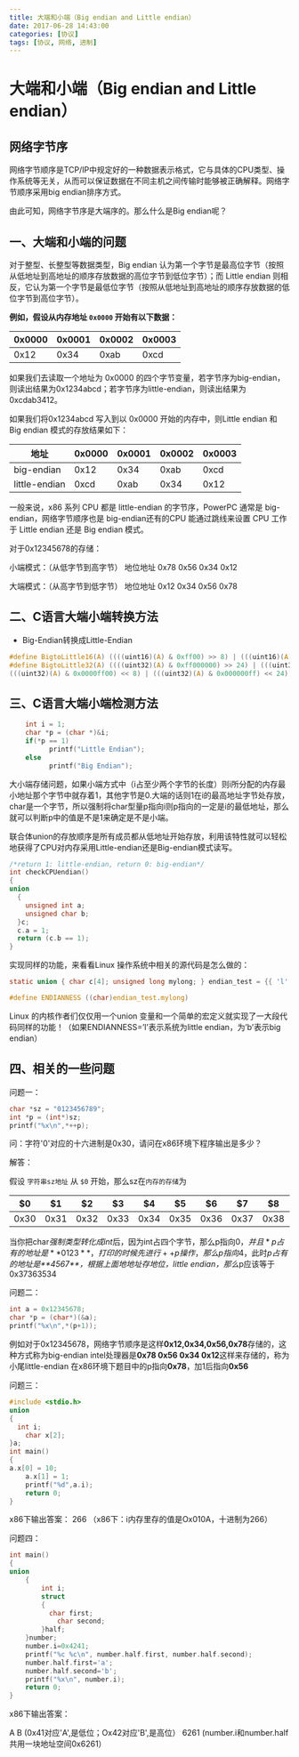 ```yaml
---
title: 大端和小端（Big endian and Little endian）
date: 2017-06-28 14:43:00
categories: [协议]
tags: [协议, 网络, 进制]
---
```


# 大端和小端（Big endian and Little endian）

## 网络字节序

网络字节顺序是TCP/IP中规定好的一种数据表示格式，它与具体的CPU类型、操作系统等无关，从而可以保证数据在不同主机之间传输时能够被正确解释。网络字节顺序采用big endian排序方式。

由此可知，网络字节序是大端序的。那么什么是Big endian呢？

## 一、大端和小端的问题

对于整型、长整型等数据类型，Big endian 认为第一个字节是最高位字节（按照从低地址到高地址的顺序存放数据的高位字节到低位字节）；而 Little endian 则相反，它认为第一个字节是最低位字节（按照从低地址到高地址的顺序存放数据的低位字节到高位字节）。

**例如，假设从内存地址 `0x0000` 开始有以下数据：**

| 0x0000 | 0x0001 | 0x0002 | 0x0003 |
| ------ | ------ | ------ | ------ |
| 0x12   | 0x34   | 0xab   | 0xcd   |

<!-- more -->


如果我们去读取一个地址为 0x0000 的四个字节变量，若字节序为big-endian，则读出结果为0x1234abcd；若字节序为little-endian，则读出结果为0xcdab3412。

如果我们将0x1234abcd 写入到以 0x0000 开始的内存中，则Little endian 和 Big endian 模式的存放结果如下：

| 地址          | 0x0000 | 0x0001 | 0x0002 | 0x0003 |
| ------------- | ------ | ------ | ------ | ------ |
| big-endian    | 0x12   | 0x34   | 0xab   | 0xcd   |
| little-endian | 0xcd   | 0xab   | 0x34   | 0x12   |


一般来说，x86 系列 CPU 都是 little-endian 的字节序，PowerPC 通常是 big-endian，网络字节顺序也是 big-endian还有的CPU 能通过跳线来设置 CPU 工作于 Little endian 还是 Big endian 模式。

对于0x12345678的存储：

小端模式：（从低字节到高字节）
地位地址 0x78 0x56 0x34 0x12

大端模式：（从高字节到低字节）
地位地址 0x12 0x34 0x56 0x78

## 二、C语言大端小端转换方法

- Big-Endian转换成Little-Endian

```C
#define BigtoLittle16(A) ((((uint16)(A) & 0xff00) >> 8) | (((uint16)(A) & 0x00ff) << 8))
#define BigtoLittle32(A) ((((uint32)(A) & 0xff000000) >> 24) | (((uint32)(A) & 0x00ff0000) >> 8) | \
(((uint32)(A) & 0x0000ff00) << 8) | (((uint32)(A) & 0x000000ff) << 24))
```

## 三、C语言大端小端检测方法

```C
    int i = 1;
    char *p = (char *)&i;
    if(*p == 1)
          printf("Little Endian");
    else
          printf("Big Endian");
```

大小端存储问题，如果小端方式中（i占至少两个字节的长度）则i所分配的内存最小地址那个字节中就存着1，其他字节是0.大端的话则1在i的最高地址字节处存放，char是一个字节，所以强制将char型量p指向i则p指向的一定是i的最低地址，那么就可以判断p中的值是不是1来确定是不是小端。

联合体union的存放顺序是所有成员都从低地址开始存放，利用该特性就可以轻松地获得了CPU对内存采用Little-endian还是Big-endian模式读写。

```C
/*return 1: little-endian, return 0: big-endian*/
int checkCPUendian()
{
union
  {
    unsigned int a;
    unsigned char b;
  }c;
  c.a = 1;
  return (c.b == 1);
}
```

实现同样的功能，来看看Linux 操作系统中相关的源代码是怎么做的：
```C
static union { char c[4]; unsigned long mylong; } endian_test = {{ 'l', '?', '?', 'b' } };

#define ENDIANNESS ((char)endian_test.mylong)
```
Linux 的内核作者们仅仅用一个union 变量和一个简单的宏定义就实现了一大段代码同样的功能！（如果ENDIANNESS=’l’表示系统为little endian，为’b’表示big endian）

## 四、相关的一些问题

问题一：

```C
char *sz = "0123456789";
int *p = (int*)sz;
printf("%x\n",*++p);
```

问：字符'0'对应的十六进制是0x30，请问在x86环境下程序输出是多少？

解答：

假设 `字符串sz地址` 从 `$0` 开始，那么sz在`内存的存储`为

| $0   | $1   | $2   | $3   | $4   | $5   | $6   | $7   | $8   | $9   |
| ---- | ---- | ---- | ---- | ---- | ---- | ---- | ---- | ---- | ---- |
| 0x30 | 0x31 | 0x32 | 0x33 | 0x34 | 0x35 | 0x36 | 0x37 | 0x38 | 0x39 |


当你把char*强制类型转化成int*后，因为int占四个字节，那么p指向$0，并且*p占有的地址是**$0$1$2$3**，打印的时候 先进行++p操作，那么p指向$4，此时*p占有的地址是**$4$5$6$7**，根据上面地地址存地位，little endian，那么*p应该等于0x37363534

问题二：

```C
int a = 0x12345678;
char *p = (char*)(&a);
printf("%x\n",*(p+1));
```

例如对于0x12345678，网络字节顺序是这样**0x12,0x34,0x56,0x78**存储的，这种方式称为big-endian
intel处理器是**0x78 0x56 0x34 0x12**这样来存储的，称为小尾little-endian
在x86环境下题目中的p指向**0x78**，加1后指向**0x56**

问题三：

```C
#include <stdio.h>
union
{
  int i;
    char x[2];
}a;
int main()
{
a.x[0] = 10;
    a.x[1] = 1;
    printf("%d",a.i);
    return 0;
}
```

x86下输出答案： 266 （x86下：i内存里存的值是Ox010A，十进制为266）

问题四：

```C
int main()
{
union
    {
        int i;
        struct
        {
          char first;
            char second;
        }half;
    }number;
    number.i=0x4241;
    printf("%c %c\n", number.half.first, number.half.second);
    number.half.first='a';
    number.half.second='b';
    printf("%x\n", number.i);
    return 0;
}
```
x86下输出答案：

A B   (0x41对应'A',是低位；Ox42对应'B',是高位）
6261 (number.i和number.half共用一块地址空间0x6261）